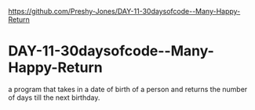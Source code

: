 https://github.com/Preshy-Jones/DAY-11-30daysofcode--Many-Happy-Return

# DAY-11-30daysofcode--Many-Happy-Return
 a program that takes in a date of birth of a person and returns the number of days till the next birthday.
